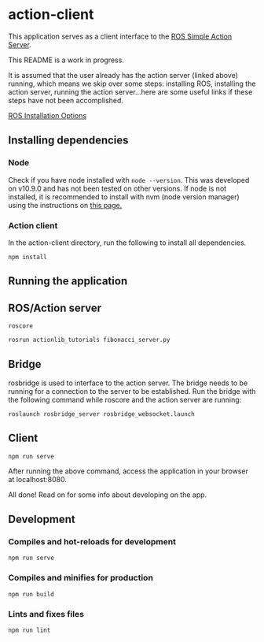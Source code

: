 # action-client
This application serves as a client interface to the [ROS Simple Action Server](http://wiki.ros.org/actionlib_tutorials/Tutorials/Writing%20a%20Simple%20Action%20Server%20using%20the%20Execute%20Callback%20%28Python%29).

This README is a work in progress.

It is assumed that the user already has the action server (linked above) running, which means we skip over some steps: installing ROS, installing the action server, running the action server...here are some useful links if these steps have not been accomplished.

[ROS Installation Options](http://wiki.ros.org/ROS/Installation)


## Installing dependencies

### Node
Check if you have node installed with `node --version`. This was developed on v10.9.0 and has not been tested on other versions. If node is not installed, it is recommended to install with nvm (node version manager) using the instructions on [this page.](https://github.com/creationix/nvm)

### Action client
In the action-client directory, run the following to install all dependencies.
```
npm install
```

## Running the application

## ROS/Action server
```
roscore
```
```
rosrun actionlib_tutorials fibonacci_server.py
```

## Bridge
rosbridge is used to interface to the action server. The bridge needs to be running for a connection to the server to be established. Run the bridge with the following command while roscore and the action server are running:
```
roslaunch rosbridge_server rosbridge_websocket.launch
```

## Client
```
npm run serve
```
After running the above command, access the application in your browser at localhost:8080.

All done! Read on for some info about developing on the app.

## Development

### Compiles and hot-reloads for development
```
npm run serve
```

### Compiles and minifies for production
```
npm run build
```

### Lints and fixes files
```
npm run lint
```
